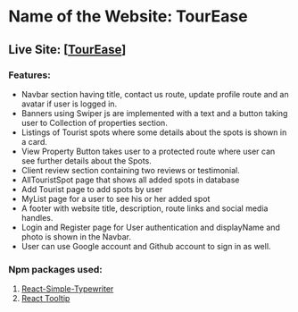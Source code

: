 # Name of the Website: TourEase

## Live Site: [[TourEase](https://tourease-b114f.web.app/)]

### Features:
- Navbar section having title, contact us route, update profile route and an avatar if user is logged in.
- Banners using Swiper js are implemented with a text and a button taking user to Collection of properties section.
- Listings of Tourist spots where some details about the spots is shown in a card. 
- View Property Button takes user to a protected route where user can see further details about the Spots.
- Client review section containing two reviews or testimonial.
- AllTouristSpot page that shows all added spots in database
- Add Tourist page to add spots by user
- MyList page for a user to see his or her added spot
- A footer with website title, description, route links and social media handles.
- Login and Register page for User authentication and displayName and photo is shown in the Navbar.
- User can use Google account and Github account to sign in as well.





### Npm packages used:
1. [React-Simple-Typewriter](https://www.npmjs.com/package/react-simple-typewriter)
2. [React Tooltip](https://react-tooltip.com/)

